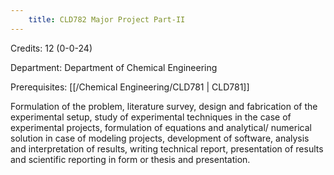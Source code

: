 ```yaml
---
    title: CLD782 Major Project Part-II
---
```

Credits: 12 (0-0-24)

Department: Department of Chemical Engineering

Prerequisites: [[/Chemical Engineering/CLD781 | CLD781]]

Formulation of the problem, literature survey, design and fabrication of the experimental setup, study of experimental techniques in the case of experimental projects, formulation of equations and analytical/ numerical solution in case of modeling projects, development of software, analysis and interpretation of results, writing technical report, presentation of results and scientific reporting in form or thesis and presentation.